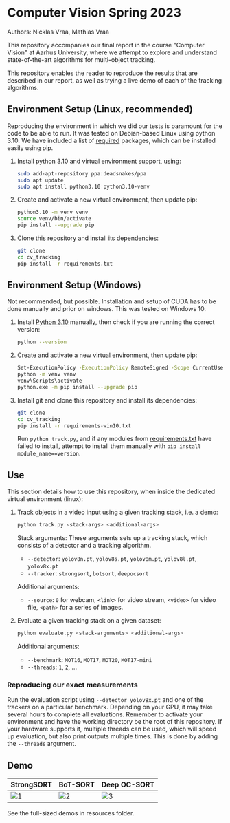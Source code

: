 # Computer Vision Spring 2023
Authors: Nicklas Vraa, Mathias Vraa

This repository accompanies our final report in the course "Computer Vision" at Aarhus University, where we attempt to explore and understand state-of-the-art algorithms for multi-object tracking.

This repository enables the reader to reproduce the results that are described in our report, as well as trying a live demo of each of the tracking algorithms.

## Environment Setup (Linux, recommended)
Reproducing the environment in which we did our tests is paramount for the code to be able to run. It was tested on Debian-based Linux using python 3.10. We have included a list of [required](requirements.txt) packages, which can be installed easily using pip.

1. Install python 3.10 and virtual environment support, using:
    ```bash
    sudo add-apt-repository ppa:deadsnakes/ppa
    sudo apt update
    sudo apt install python3.10 python3.10-venv
    ```

2. Create and activate a new virtual environment, then update pip:
    ```bash
    python3.10 -m venv venv
    source venv/bin/activate
    pip install --upgrade pip
    ```

3. Clone this repository and install its dependencies:
    ```bash
    git clone
    cd cv_tracking
    pip install -r requirements.txt
    ```

## Environment Setup (Windows)
Not recommended, but possible. Installation and setup of CUDA has to be done manually and prior on windows. This was tested on Windows 10.

1. Install [Python 3.10](https://www.python.org/downloads/release/python-31011/) manually, then check if you are running the correct version:
    ```bash
    python --version
    ```

2. Create and activate a new virtual environment, then update pip:
    ```bash
    Set-ExecutionPolicy -ExecutionPolicy RemoteSigned -Scope CurrentUser
    python -m venv venv
    venv\Scripts\activate
    python.exe -m pip install --upgrade pip
    ```

3. Install git and clone this repository and install its dependencies:
    ```bash
    git clone
    cd cv_tracking
    pip install -r requirements-win10.txt
    ```

    Run `python track.py`, and if any modules from [requirements.txt](requirements.txt) have failed to install, attempt to install them manually with `pip install module_name==version`.

## Use
This section details how to use this repository, when inside the dedicated virtual environment (linux):

1. Track objects in a video input using a given tracking stack, i.e. a demo:
    ```bash
    python track.py <stack-args> <additional-args>
    ```
    Stack arguments: These arguments sets up a tracking stack, which consists of a detector and a tracking algorithm.
    - `--detector`: `yolov8n.pt`, `yolov8s.pt`, `yolov8m.pt`, `yolov8l.pt`, `yolov8x.pt`
    - `--tracker`: `strongsort`, `botsort`, `deepocsort`

    Additional arguments:
    - `--source`: `0` for webcam, `<link>` for video stream, `<video>` for video file, `<path>` for a series of images.

2. Evaluate a given tracking stack on a given dataset:
    ```bash
    python evaluate.py <stack-arguments> <additional-args>
    ```
    Additional arguments:
    - `--benchmark`: `MOT16`, `MOT17`, `MOT20`, `MOT17-mini`
    - `--threads`: `1`, `2`, ...

### Reproducing our exact measurements
Run the evaluation script using `--detector yolov8x.pt` and one of the trackers on a particular benchmark. Depending on your GPU, it may take several hours to complete all evaluations. Remember to activate your environment and have the working directory be the root of this repository. If your hardware supports it, multiple threads can be used, which will speed up evaluation, but also print outputs multiple times. This is done by adding the `--threads` argument.

## Demo
| StrongSORT | BoT-SORT | Deep OC-SORT |
|------------|----------|--------------|
| ![1](resources/strongsort_demo.gif) | ![2](resources/botsort_demo.gif) | ![3](resources/deepocsort_demo.gif) |
See the full-sized demos in resources folder.
